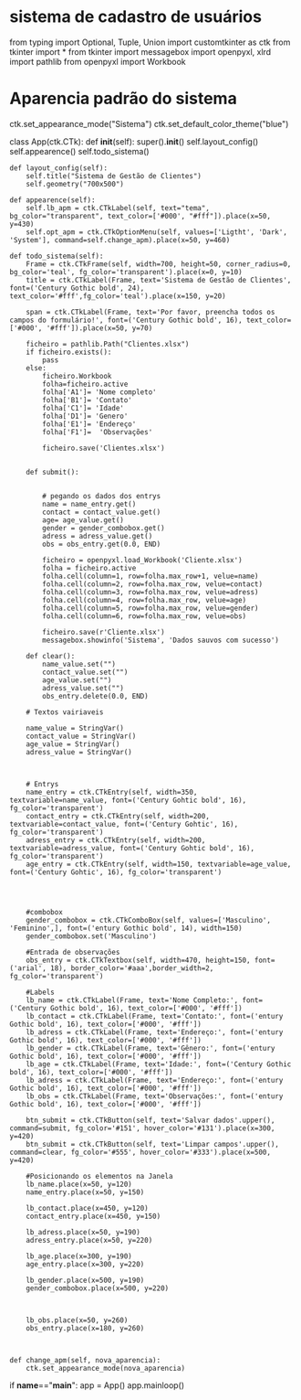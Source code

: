 # sistema de cadastro de usuários

from typing import Optional, Tuple, Union
import customtkinter as ctk
from tkinter import *
from tkinter import messagebox
import openpyxl, xlrd
import pathlib
from openpyxl import Workbook

# Aparencia padrão do sistema
ctk.set_appearance_mode("Sistema")
ctk.set_default_color_theme("blue")

class App(ctk.CTk):
    def __init__(self):
       super().__init__()
       self.layout_config() 
       self.appearence()
       self.todo_sistema()


    def layout_config(self):
        self.title("Sistema de Gestão de Clientes")
        self.geometry("700x500")

    def appearence(self):
        self.lb_apm = ctk.CTkLabel(self, text="tema", bg_color="transparent", text_color=['#000', "#fff"]).place(x=50, y=430) 
        self.opt_apm = ctk.CTkOptionMenu(self, values=['Ligtht', 'Dark', 'System'], command=self.change_apm).place(x=50, y=460)

    def todo_sistema(self):
        Frame = ctk.CTkFrame(self, width=700, height=50, corner_radius=0, bg_color='teal', fg_color='transparent').place(x=0, y=10)
        title = ctk.CTkLabel(Frame, text='Sistema de Gestão de Clientes', font=('Century Gothic bold', 24), text_color='#fff',fg_color='teal').place(x=150, y=20)

        span = ctk.CTkLabel(Frame, text='Por favor, preencha todos os campos do formulário!', font=('Century Gothic bold', 16), text_color=['#000', '#fff']).place(x=50, y=70)

        ficheiro = pathlib.Path("Clientes.xlsx")
        if ficheiro.exists():
            pass
        else:
            ficheiro.Workbook   
            folha=ficheiro.active
            folha['A1']= 'Nome completo'
            folha['B1']= 'Contato'
            folha['C1']= 'Idade' 
            folha['D1']= 'Genero'
            folha['E1']= 'Endereço'
            folha['F1']=  'Observações'

            ficheiro.save('Clientes.xlsx')


        def submit():

          
            # pegando os dados dos entrys
            name = name_entry.get()
            contact = contact_value.get()
            age= age_value.get()
            gender = gender_combobox.get()
            adress = adress_value.get()
            obs = obs_entry.get(0.0, END)

            ficheiro = openpyxl.load_Workbook('Cliente.xlsx')
            folha = ficheiro.active
            folha.cell(column=1, row=folha.max_row+1, velue=name) 
            folha.cell(column=2, row=folha.max_row, velue=contact) 
            folha.cell(column=3, row=folha.max_row, velue=adress)
            folha.cell(column=4, row=folha.max_row, velue=age) 
            folha.cell(column=5, row=folha.max_row, velue=gender) 
            folha.cell(column=6, row=folha.max_row, velue=obs)                                                  

            ficheiro.save(r'Cliente.xlsx')
            messagebox.showinfo('Sistema', 'Dados sauvos com sucesso')

        def clear():
            name_value.set("")
            contact_value.set("")
            age_value.set("")
            adress_value.set("")
            obs_entry.delete(0.0, END)  

        # Textos vairiaveis 

        name_value = StringVar()
        contact_value = StringVar()
        age_value = StringVar()
        adress_value = StringVar()
       


        # Entrys
        name_entry = ctk.CTkEntry(self, width=350, textvariable=name_value, font=('Century Gohtic bold', 16), fg_color='transparent')
        contact_entry = ctk.CTkEntry(self, width=200, textvariable=contact_value, font=('Century Gohtic', 16), fg_color='transparent')
        adress_entry = ctk.CTkEntry(self, width=200, textvariable=adress_value, font=('Century Gohtic bold', 16), fg_color='transparent')
        age_entry = ctk.CTkEntry(self, width=150, textvariable=age_value, font=('Century Gohtic', 16), fg_color='transparent')
       


      
        #combobox
        gender_combobox = ctk.CTkComboBox(self, values=['Masculino', 'Feminino',], font=('entury Gothic bold', 14), width=150)
        gender_combobox.set('Masculino')

        #Entrada de observações
        obs_entry = ctk.CTkTextbox(self, width=470, height=150, font=('arial', 18), border_color='#aaa',border_width=2, fg_color='transparent')

        #Labels
        lb_name = ctk.CTkLabel(Frame, text='Nome Completo:', font=('Century Gothic bold', 16), text_color=['#000', '#fff'])
        lb_contact = ctk.CTkLabel(Frame, text='Contato:', font=('entury Gothic bold', 16), text_color=['#000', '#fff'])
        lb_adress = ctk.CTkLabel(Frame, text='Endereço:', font=('entury Gothic bold', 16), text_color=['#000', '#fff'])
        lb_gender = ctk.CTkLabel(Frame, text='Gênero:', font=('entury Gothic bold', 16), text_color=['#000', '#fff'])
        lb_age = ctk.CTkLabel(Frame, text='Idade:', font=('Century Gothic bold', 16), text_color=['#000', '#fff'])
        lb_adress = ctk.CTkLabel(Frame, text='Endereço:', font=('entury Gothic bold', 16), text_color=['#000', '#fff'])
        lb_obs = ctk.CTkLabel(Frame, text='Observações:', font=('entury Gothic bold', 16), text_color=['#000', '#fff'])     

        btn_submit = ctk.CTkButton(self, text='Salvar dados'.upper(), command=submit, fg_color='#151', hover_color='#131').place(x=300, y=420)
        btn_submit = ctk.CTkButton(self, text='Limpar campos'.upper(), command=clear, fg_color='#555', hover_color='#333').place(x=500, y=420)
    
        #Posicionando os elementos na Janela
        lb_name.place(x=50, y=120)
        name_entry.place(x=50, y=150)

        lb_contact.place(x=450, y=120)
        contact_entry.place(x=450, y=150)

        lb_adress.place(x=50, y=190)
        adress_entry.place(x=50, y=220)

        lb_age.place(x=300, y=190)
        age_entry.place(x=300, y=220)

        lb_gender.place(x=500, y=190)
        gender_combobox.place(x=500, y=220)

        

        lb_obs.place(x=50, y=260)
        obs_entry.place(x=180, y=260)

       

    def change_apm(self, nova_aparencia):
        ctk.set_appearance_mode(nova_aparencia)

if __name__=="__main__":
    app = App()
    app.mainloop()         



